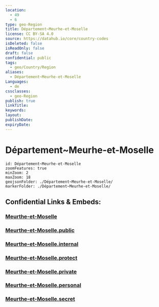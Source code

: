 ```yaml
---
location:
  - 49
  - 6
type: geo-Region
title: Département~Meurhe-et-Moselle
license: CC BY-SA 4.0
source: https://datahub.io/core/country-codes
isDeleted: false
isReadOnly: false
draft: false
confidential: public
tags:
  - geo/Country/Region
aliases:
  - Département~Meurhe-et-Moselle
Languages:
  - de
cssclasses:
  - geo-Region
publish: true
linkTitle:
keywords:
layout:
publishDate:
expiryDate:
---
```


# Département~Meurhe-et-Moselle

```leaflet
id: Département~Meurhe-et-Moselle
zoomFeatures: true 
minZoom: 2 
maxZoom: 18
geojsonFolder: ./Département~Meurhe-et-Moselle/
markerFolder: ./Département~Meurhe-et-Moselle/
```


## Confidential Links & Embeds: 

### [Meurthe-et-Moselle](/_Standards/Earth/Continent/Europe/Europe~West/France/regions~France/Grand_Est/departments~Grand_Est/Meurthe-et-Moselle.md) 

### [Meurthe-et-Moselle.public](/_public/Earth/Continent/Europe/Europe~West/France/regions~France/Grand_Est/departments~Grand_Est/Meurthe-et-Moselle.public.md) 

### [Meurthe-et-Moselle.internal](/_internal/Earth/Continent/Europe/Europe~West/France/regions~France/Grand_Est/departments~Grand_Est/Meurthe-et-Moselle.internal.md) 

### [Meurthe-et-Moselle.protect](/_protect/Earth/Continent/Europe/Europe~West/France/regions~France/Grand_Est/departments~Grand_Est/Meurthe-et-Moselle.protect.md) 

### [Meurthe-et-Moselle.private](/_private/Earth/Continent/Europe/Europe~West/France/regions~France/Grand_Est/departments~Grand_Est/Meurthe-et-Moselle.private.md) 

### [Meurthe-et-Moselle.personal](/_personal/Earth/Continent/Europe/Europe~West/France/regions~France/Grand_Est/departments~Grand_Est/Meurthe-et-Moselle.personal.md) 

### [Meurthe-et-Moselle.secret](/_secret/Earth/Continent/Europe/Europe~West/France/regions~France/Grand_Est/departments~Grand_Est/Meurthe-et-Moselle.secret.md)

